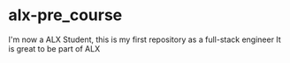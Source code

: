 # alx-pre_course
I'm now a ALX Student, this is my first repository as a full-stack engineer
It is great to be part of ALX

